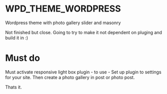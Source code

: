 WPD_THEME_WORDPRESS
===================

Wordpress theme with photo gallery slider and masonry

Not finished but close. Going to try to make it not dependent on pluging and build it in :)

# Must do
Must activate responsive light box plugin -  to use - Set up plugin to settings for your site. Then create a photo gallery in post or photo post.

Thats it.
